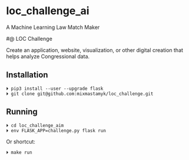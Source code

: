 # loc_challenge_ai
A Machine Learning Law Match Maker


#@ LOC Challenge


Create an application, website, visualization,
or other digital creation that helps analyze Congressional data.


## Installation

    ⏵ pip3 install --user --upgrade flask
    ⏵ git clone git@github.com:mixmastamyk/loc_challenge.git

## Running

    ⏵ cd loc_challenge_aim
    ⏵ env FLASK_APP=challenge.py flask run


Or shortcut:

    ⏵ make run
